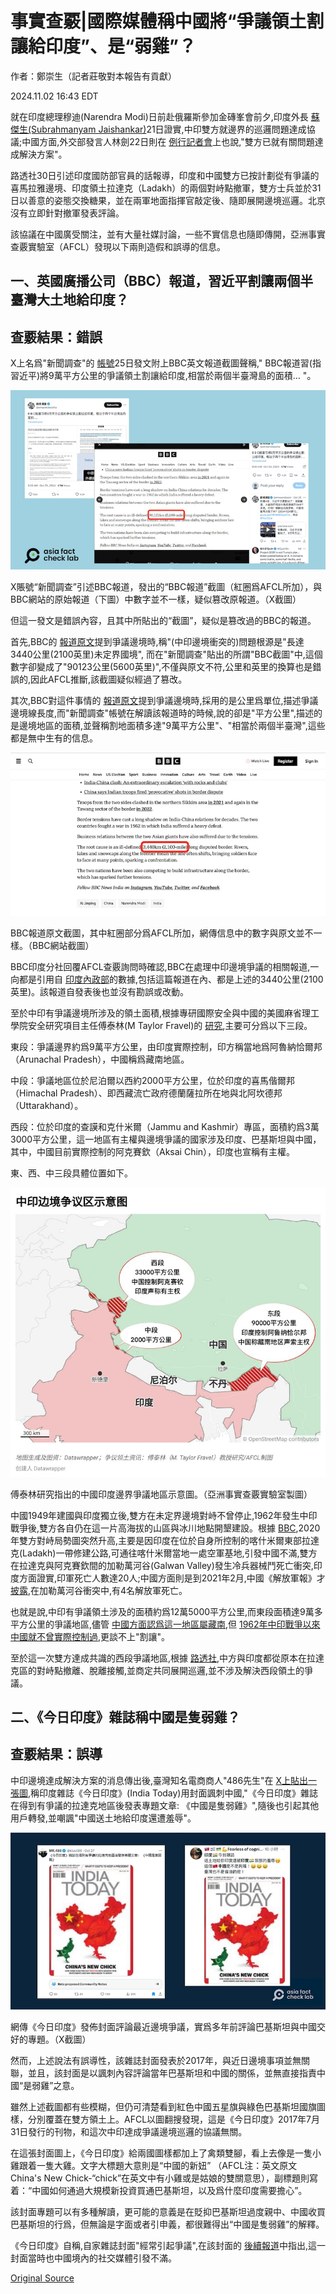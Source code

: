 # 事實查覈|國際媒體稱中國將“爭議領土割讓給印度”、是“弱雞”？

作者：鄭崇生（記者莊敬對本報告有貢獻）

2024.11.02 16:43 EDT

就在印度總理穆迪(Narendra Modi)日前赴俄羅斯參加金磚峯會前夕,印度外長 [蘇傑生(Subrahmanyam Jaishankar)](https://www.reuters.com/world/asia-pacific/india-china-have-arrived-border-patrolling-pact-indias-top-diplomat-says-2024-10-21/)21日證實,中印雙方就邊界的巡邏問題達成協議;中國方面,外交部發言人林劍22日則在 [例行記者會](https://www.mfa.gov.cn/web/fyrbt_673021/202410/t20241022_11511370.shtml)上也說,"雙方已就有關問題達成解決方案"。

路透社30日引述印度國防部官員的話報導，印度和中國雙方已按計劃從有爭議的喜馬拉雅邊境、印度領土拉達克（Ladakh）的兩個對峙點撤軍，雙方士兵並於31日以善意的姿態交換糖果，並在兩軍地面指揮官敲定後、隨即展開邊境巡邏。北京沒有立即針對撤軍發表評論。

該協議在中國廣受關注，並有大量社媒討論，一些不實信息也隨即傳開，亞洲事實查覈實驗室（AFCL）發現以下兩則造假和誤導的信息。

## 一、英國廣播公司（BBC）報道，習近平割讓兩個半臺灣大土地給印度？

## 查覈結果：錯誤

X上名爲"新聞調查"的 [帳號](https://archive.ph/hVRjs)25日發文附上BBC英文報道截圖聲稱," BBC報道習(指習近平)將9萬平方公里的爭議領土割讓給印度,相當於兩個半臺灣島的面積… "。

![圖1 (1).png](images/AQLCELFPBH75QYK4DIRRDZDWYA.png)

X賬號“新聞調查”引述BBC報道，發出的“BBC報道”截圖（紅圈爲AFCL所加），與BBC網站的原始報道（下圖）中數字並不一樣，疑似篡改原報道。（X截圖）

但這一發文是錯誤內容，且其中所貼出的“截圖”，疑似是篡改過的BBC的報道。

首先,BBC的 [報道原文](https://www.bbc.com/news/articles/ckg0gwy0nlyo)提到爭議邊境時,稱"(中印邊境衝突的)問題根源是"長達3440公里(2100英里)未定界國境", 而在"新聞調查"貼出的所謂"BBC截圖"中,這個數字卻變成了"90123公里(5600英里)",不僅與原文不符,公里和英里的換算也是錯誤的,因此AFCL推斷,該截圖疑似經過了篡改。

其次,BBC對這件事情的 [報道原文](https://www.bbc.com/news/articles/ckg0gwy0nlyo)提到爭議邊境時,採用的是公里爲單位,描述爭議邊境線長度,而"新聞調查"帳號在解讀該報道時的時候,說的卻是"平方公里",描述的是邊境地區的面積,並聲稱割地面積多達"9萬平方公里"、"相當於兩個半臺灣",這些都是無中生有的信息。

![圖2 (2).png](images/SAMUWPXKNLARCDMBSYLNBZWEKA.png)

BBC報道原文截圖，其中紅圈部分爲AFCL所加，網傳信息中的數字與原文並不一樣。（BBC網站截圖）

BBC印度分社回覆AFCL查覈詢問時確認,BBC在處理中印邊境爭議的相關報道,一向都是引用自 [印度內政部](https://www.mha.gov.in/sites/default/files/INDO%20CHINA_05052017.pdf)的數據,包括這篇報道在內、都是上述的3440公里(2100英里)。該報道自發表後也並沒有勘誤或改動。

至於中印有爭議邊境所涉及的領土面積,根據專研國際安全與中國的美國麻省理工學院安全研究項目主任傅泰林(M Taylor Fravel)的 [研究](https://cis.mit.edu/publications/analysis-opinion/2020/why-are-china-and-india-skirmishing-their-border-here%E2%80%99s-4-things),主要可分爲以下三段。

東段：爭議邊界約爲9萬平方公里，由印度實際控制，印方稱當地爲阿魯納恰爾邦（Arunachal Pradesh），中國稱爲藏南地區。

中段：爭議地區位於尼泊爾以西約2000平方公里，位於印度的喜馬偕爾邦（Himachal Pradesh）、即西藏流亡政府德蘭薩拉所在地與北阿坎德邦（Uttarakhand）。

西段：位於印度的查謨和克什米爾（Jammu and Kashmir）專區，面積約爲3萬3000平方公里，這一地區有主權與邊境爭議的國家涉及印度、巴基斯坦與中國，其中，中國目前實際控制的阿克賽欽（Aksai Chin），印度也宣稱有主權。

東、西、中三段具體位置如下。

![圖3 簡體.JPG](images/NHJMUJGGFGMFY4SZX34MFXJSQA.jpg)

傅泰林研究指出的中國印度邊界爭議地區示意圖。（亞洲事實查覈實驗室製圖）

中國1949年建國與印度獨立後,雙方在未定界邊境對峙不曾停止,1962年發生中印戰爭後,雙方各自仍在這一片高海拔的山區與冰川地點開墾建設。根據 [BBC](https://www.bbc.com/zhongwen/simp/world-57340325),2020年雙方對峙局勢圖突然升高,主要是因印度在位於自身所控制的喀什米爾東部拉達克(Ladakh)一帶修建公路,可通往喀什米爾當地一處空軍基地,引發中國不滿,雙方在拉達克與阿克賽欽間的加勒萬河谷(Galwan Valley)發生冷兵器械鬥死亡衝突,印度方面證實,印軍死亡人數達20人;中國方面則是到2021年2月,中國《解放軍報》才 [披露](https://www.sohu.com/a/451469006_120823584),在加勒萬河谷衝突中,有4名解放軍死亡。

也就是說,中印有爭議領土涉及的面積約爲12萬5000平方公里,而東段面積達9萬多平方公里的爭議地區,儘管 [中國方面認爲這一地區屬藏南](https://www.gov.cn/gongbao/shuju/1962/gwyb196212.pdf),但 [1962年中印戰爭以來中國就不曾實際控制過](https://www.bbc.com/zhongwen/trad/world-52826828),更談不上"割讓"。

至於這一次雙方達成共識的西段爭議地區,根據 [路透社](https://www.reuters.com/world/asia-pacific/india-china-complete-troops-pull-back-border-face-off-points-indian-defence-2024-10-30/),中方與印度都從原本在拉達克區的對峙點撤離、脫離接觸,並商定共同展開巡邏,並不涉及解決西段領土的爭議。

## 二、《今日印度》雜誌稱中國是隻弱雞？

## 查覈結果：誤導

中印邊境達成解決方案的消息傳出後,臺灣知名電商商人"486先生"在 [X上貼出一張圖](https://archive.ph/w82uS),稱印度雜誌《今日印度》(India Today)用封面諷刺中國,"《今日印度》雜誌在得到有爭議的拉達克地區後發表專題文章: 《中國是隻弱雞》",隨後也引起其他用戶轉發,並嘲諷"中國送土地給印度還遭羞辱"。

![圖4.PNG](images/HZM6PM2OL3NSXEX52VOSTXOEAE.png)

網傳《今日印度》發佈封面評論最近邊境爭議，實爲多年前評論巴基斯坦與中國交好的專題。（X截圖）

然而，上述說法有誤導性，該雜誌封面發表於2017年，與近日邊境事項並無關聯，並且，該封面是以諷刺內容評論當年巴基斯坦和中國的關係，並無直接指責中國“是弱雞”之意。

雖然上述截圖都有些模糊，但仍可清楚看到紅色中國五星旗與綠色巴基斯坦國旗圖樣，分別覆蓋在雙方領土上。AFCL以圖翻搜發現，這是《今日印度》2017年7月31日發行的刊物，和這次中印達成爭議邊境巡邏的協議無關。

在這張封面圖上，《今日印度》給兩國圖樣都加上了禽類雙腳，看上去像是一隻小雞跟着一隻大雞。文字大標題大意則是“中國的新妞” （AFCL注：英文原文China's New Chick-“chick”在英文中有小雞或是姑娘的雙關意思），副標題則寫着：“中國如何通過大規模新投資買通巴基斯坦，以及爲什麼印度需要擔心”。

該封面專題可以有多種解讀，更可能的意義是在貶抑巴基斯坦過度親中、中國收買巴基斯坦的行爲，但無論是字面或者引申義，都很難得出“中國是隻弱雞”的解釋。

《今日印度》自稱,自家雜誌封面"經常引起爭議",在該封面的 [後續報道](https://www.indiatoday.in/amp/fyi/story/india-today-magazine-cover-china-chick-viral-global-times-1026816-2017-07-28)中指出,這一封面當時也中國境內的社交媒體引發不滿。



[Original Source](https://www.rfa.org/mandarin/shishi-hecha/hc-international-media-slander-china-11022024164319.html)